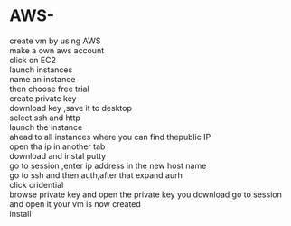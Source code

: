 # AWS-
create vm by using AWS  
 make a own aws account    
 click on EC2   
 launch instances   
 name an instance   
 then choose free trial   
 create private key   
 download key ,save it to desktop  
 select ssh and http  
 launch the instance  
 ahead to all instances where you   can find thepublic IP   
 open tha ip in another tab   
 download and instal putty   
 go to session ,enter ip address in the new host name   
 go to ssh and then auth,after that expand aurh   
 click cridential   
 browse private key and open the private key you download
 go to session and open it
 your vm is now created   
  install


 
